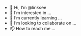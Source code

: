- 👋 Hi, I’m @linksee
- 👀 I’m interested in ...
- 🌱 I’m currently learning ...
- 💞️ I’m looking to collaborate on ...
- 📫 How to reach me ...

<!---
linksee/linksee is a ✨ special ✨ repository because its `README.md` (this file) appears on your GitHub profile.
You can click the Preview link to take a look at your changes.
--->
